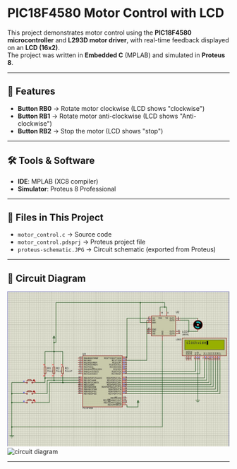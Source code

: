 # PIC18F4580 Motor Control with LCD

This project demonstrates motor control using the **PIC18F4580 microcontroller** and **L293D motor driver**, with real-time feedback displayed on an **LCD (16x2)**.  
The project was written in **Embedded C** (MPLAB) and simulated in **Proteus 8**.

---

## 🎯 Features
- **Button RB0** → Rotate motor clockwise (LCD shows "clockwise")  
- **Button RB1** → Rotate motor anti-clockwise (LCD shows "Anti-clockwise")  
- **Button RB2** → Stop the motor (LCD shows "stop")  

---

## 🛠️ Tools & Software
- **IDE**: MPLAB (XC8 compiler)  
- **Simulator**: Proteus 8 Professional  

---

## 📂 Files in This Project
- `motor_control.c` → Source code  
- `motor_control.pdsprj` → Proteus project file  
- `proteus-schematic.JPG` → Circuit schematic (exported from Proteus)  

---

## 🔌 Circuit Diagram
![Proteus Schematic](proteus-schematic.JPG)
![circuit diagram](motor_control.pdsprj)

---

